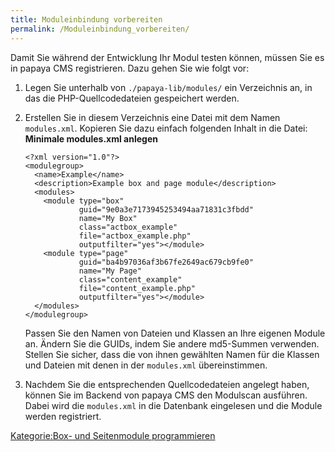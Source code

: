 ```yaml
---
title: Moduleinbindung vorbereiten
permalink: /Moduleinbindung_vorbereiten/
---
```


Damit Sie während der Entwicklung Ihr Modul testen können, müssen Sie es in papaya CMS registrieren. Dazu gehen Sie wie folgt vor:

1.  Legen Sie unterhalb von `./papaya-lib/modules/` ein Verzeichnis an, in das die PHP-Quellcodedateien gespeichert werden.
2.  Erstellen Sie in diesem Verzeichnis eine Datei mit dem Namen `modules.xml`. Kopieren Sie dazu einfach folgenden Inhalt in die Datei: **Minimale modules.xml anlegen**
    ~~~~ {.xml}
    <?xml version="1.0"?>
    <modulegroup>
      <name>Example</name>
      <description>Example box and page module</description>
      <modules>
        <module type="box"
                guid="9e0a3e7173945253494aa71831c3fbdd"
                name="My Box"
                class="actbox_example"
                file="actbox_example.php"
                outputfilter="yes"></module>
        <module type="page"
                guid="ba4b97036af3b67fe2649ac679cb9fe0"
                name="My Page"
                class="content_example"
                file="content_example.php"
                outputfilter="yes"></module>
      </modules>
    </modulegroup>
    ~~~~

    Passen Sie den Namen von Dateien und Klassen an Ihre eigenen Module an. Ändern Sie die GUIDs, indem Sie andere md5-Summen verwenden. Stellen Sie sicher, dass die von ihnen gewählten Namen für die Klassen und Dateien mit denen in der `modules.xml` übereinstimmen.

3.  Nachdem Sie die entsprechenden Quellcodedateien angelegt haben, können Sie im Backend von papaya CMS den Modulscan ausführen. Dabei wird die `modules.xml` in die Datenbank eingelesen und die Module werden registriert.

[Kategorie:Box- und Seitenmodule programmieren](Kategorie:Box-_und_Seitenmodule_programmieren )